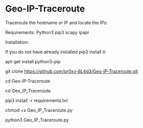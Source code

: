 # Geo-IP-Traceroute
Traceroute the hostname or IP and locate the IPs:

Requirements:
Python3
pip3
scapy
ipapi

Installation:

If you do not have already installed pip3 install it:

apt-get install python3-pip


git clone https://github.com/pr0xy-8L4d3/Geo-IP-Traceroute.git

cd Geo-IP-Traceroute

cd Geo_IP_Traceroute

pip3 install -r requirements.txt

chmod +x Geo_IP_Traceroute.py

python3 Geo_IP_Traceroute.py
